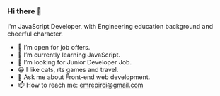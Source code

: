 ### Hi there 👋

I'm JavaScript Developer, with Engineering education background and cheerful character. 

- 🔭  I’m open for job offers.
- 🌱  I’m currently learning JavaScript.
- 🤔  I’m looking for Junior Developer Job.
- 😀  I like cats, rts games and travel.
- 💬  Ask me about Front-end web development.
- 📫  How to reach me: emrepirci@gmail.com
